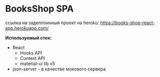 # BooksShop SPA

ссылка на задеплоинный проект на heroku:
https://books-shop-react-app.herokuapp.com/

**Используемый стек:**
* React
  * Hooks API
  * Context API
  * material-ui lib v5
* json-server - в качестве мокового сервера

